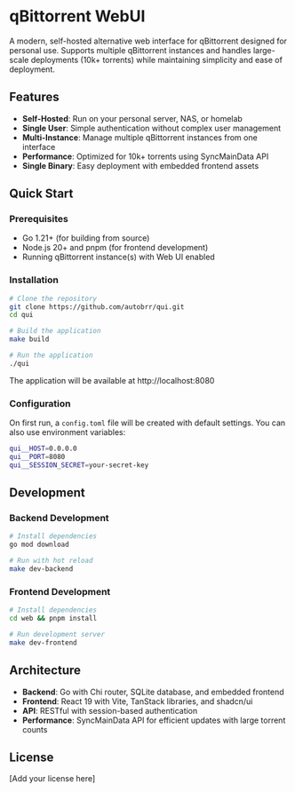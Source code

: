 # qBittorrent WebUI

A modern, self-hosted alternative web interface for qBittorrent designed for personal use. Supports multiple qBittorrent instances and handles large-scale deployments (10k+ torrents) while maintaining simplicity and ease of deployment.

## Features

- **Self-Hosted**: Run on your personal server, NAS, or homelab
- **Single User**: Simple authentication without complex user management
- **Multi-Instance**: Manage multiple qBittorrent instances from one interface
- **Performance**: Optimized for 10k+ torrents using SyncMainData API
- **Single Binary**: Easy deployment with embedded frontend assets

## Quick Start

### Prerequisites

- Go 1.21+ (for building from source)
- Node.js 20+ and pnpm (for frontend development)
- Running qBittorrent instance(s) with Web UI enabled

### Installation

```bash
# Clone the repository
git clone https://github.com/autobrr/qui.git
cd qui

# Build the application
make build

# Run the application
./qui
```

The application will be available at http://localhost:8080

### Configuration

On first run, a `config.toml` file will be created with default settings. You can also use environment variables:

```bash
qui__HOST=0.0.0.0
qui__PORT=8080
qui__SESSION_SECRET=your-secret-key
```

## Development

### Backend Development

```bash
# Install dependencies
go mod download

# Run with hot reload
make dev-backend
```

### Frontend Development

```bash
# Install dependencies
cd web && pnpm install

# Run development server
make dev-frontend
```

## Architecture

- **Backend**: Go with Chi router, SQLite database, and embedded frontend
- **Frontend**: React 19 with Vite, TanStack libraries, and shadcn/ui
- **API**: RESTful with session-based authentication
- **Performance**: SyncMainData API for efficient updates with large torrent counts

## License

[Add your license here]